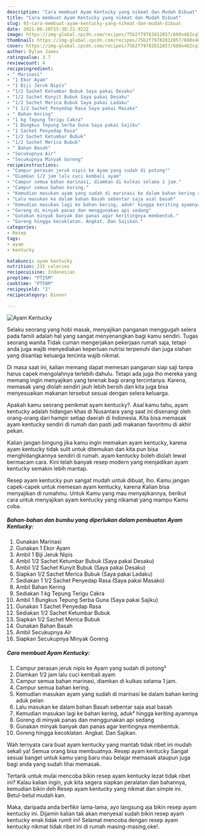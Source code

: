 ```yaml
---
description: "Cara membuat Ayam Kentucky yang nikmat dan Mudah Dibuat"
title: "Cara membuat Ayam Kentucky yang nikmat dan Mudah Dibuat"
slug: 93-cara-membuat-ayam-kentucky-yang-nikmat-dan-mudah-dibuat
date: 2021-06-10T15:38:22.922Z
image: https://img-global.cpcdn.com/recipes/75b2f79782012857/680x482cq70/ayam-kentucky-foto-resep-utama.jpg
thumbnail: https://img-global.cpcdn.com/recipes/75b2f79782012857/680x482cq70/ayam-kentucky-foto-resep-utama.jpg
cover: https://img-global.cpcdn.com/recipes/75b2f79782012857/680x482cq70/ayam-kentucky-foto-resep-utama.jpg
author: Dylan James
ratingvalue: 3.7
reviewcount: 4
recipeingredient:
- " Marinasi"
- "1 Ekor Ayam"
- "1 Biji Jeruk Nipis"
- "1/2 Sachet Ketumbar Bubuk Saya pakai Desaku"
- "1/2 Sachet Kunyit Bubuk Saya pakai Desaku"
- "1/2 Sachet Merica Bubuk Saya pakai Ladaku"
- "1 1/2 Sachet Penyedap Rasa Saya pakai Masako"
- " Bahan Kering"
- "1 kg Tepung Terigu Cakra"
- "1 Bungkus Tepung Serba Guna Saya pakai Sajiku"
- "1 Sachet Penyedap Rasa"
- "1/2 Sachet Ketumbar Bubuk"
- "1/2 Sachet Merica Bubuk"
- " Bahan Basah"
- "Secukupnya Air"
- "Secukupnya Minyak Goreng"
recipeinstructions:
- "Campur perasan jeruk nipis ke Ayam yang sudah di potong²"
- "Diamkan 1/2 jam lalu cuci kembali ayam"
- "Campur semua bahan marinasi, diamkan di kulkas selama 1 jam."
- "Campur semua bahan kering."
- "Kemudian masukan ayam yang sudah di marinasi ke dalam bahan kering aduk pelan"
- "Lalu masukan ke dalam bahan Basah sebentar saja asal basah"
- "Kemudian masukan lagi ke bahan kering, aduk² hingga keriting ayamnya"
- "Goreng di minyak panas dan menggunakan api sedang"
- "Gunakan minyak banyak dan panas agar keritingnya membentuk."
- "Goreng hingga kecoklatan. Angkat. Dan Sajikan."
categories:
- Resep
tags:
- ayam
- kentucky

katakunci: ayam kentucky 
nutrition: 215 calories
recipecuisine: Indonesian
preptime: "PT25M"
cooktime: "PT50M"
recipeyield: "2"
recipecategory: Dinner

---
```



![Ayam Kentucky](https://img-global.cpcdn.com/recipes/75b2f79782012857/680x482cq70/ayam-kentucky-foto-resep-utama.jpg)

Selaku seorang yang hobi masak, menyajikan panganan menggugah selera pada famili adalah hal yang sangat menyenangkan bagi kamu sendiri. Tugas seorang  wanita Tidak cuman mengerjakan pekerjaan rumah saja, tetapi anda juga wajib menyediakan keperluan nutrisi terpenuhi dan juga olahan yang disantap keluarga tercinta wajib nikmat.

Di masa  saat ini, kalian memang dapat memesan panganan siap saji tanpa harus capek mengolahnya terlebih dahulu. Tetapi ada juga lho mereka yang memang ingin menyajikan yang terenak bagi orang tercintanya. Karena, memasak yang diolah sendiri jauh lebih bersih dan kita juga bisa menyesuaikan makanan tersebut sesuai dengan selera keluarga. 



Apakah kamu seorang penikmat ayam kentucky?. Asal kamu tahu, ayam kentucky adalah hidangan khas di Nusantara yang saat ini disenangi oleh orang-orang dari hampir setiap daerah di Indonesia. Kita bisa memasak ayam kentucky sendiri di rumah dan pasti jadi makanan favoritmu di akhir pekan.

Kalian jangan bingung jika kamu ingin memakan ayam kentucky, karena ayam kentucky tidak sulit untuk ditemukan dan kita pun bisa menghidangkannya sendiri di rumah. ayam kentucky boleh diolah lewat bermacam cara. Kini telah banyak resep modern yang menjadikan ayam kentucky semakin lebih mantap.

Resep ayam kentucky pun sangat mudah untuk dibuat, lho. Kamu jangan capek-capek untuk memesan ayam kentucky, karena Kalian bisa menyajikan di rumahmu. Untuk Kamu yang mau menyajikannya, berikut cara untuk menyajikan ayam kentucky yang nikamat yang mampu Kamu coba.

<!--inarticleads1-->

##### Bahan-bahan dan bumbu yang diperlukan dalam pembuatan Ayam Kentucky:

1. Gunakan  Marinasi
1. Gunakan 1 Ekor Ayam
1. Ambil 1 Biji Jeruk Nipis
1. Ambil 1/2 Sachet Ketumbar Bubuk (Saya pakai Desaku)
1. Ambil 1/2 Sachet Kunyit Bubuk (Saya pakai Desaku)
1. Siapkan 1/2 Sachet Merica Bubuk (Saya pakai Ladaku)
1. Sediakan 1 1/2 Sachet Penyedap Rasa (Saya pakai Masako)
1. Ambil  Bahan Kering
1. Sediakan 1 kg Tepung Terigu Cakra
1. Ambil 1 Bungkus Tepung Serba Guna (Saya pakai Sajiku)
1. Gunakan 1 Sachet Penyedap Rasa
1. Sediakan 1/2 Sachet Ketumbar Bubuk
1. Siapkan 1/2 Sachet Merica Bubuk
1. Gunakan  Bahan Basah
1. Ambil Secukupnya Air
1. Siapkan Secukupnya Minyak Goreng




<!--inarticleads2-->

##### Cara membuat Ayam Kentucky:

1. Campur perasan jeruk nipis ke Ayam yang sudah di potong²
1. Diamkan 1/2 jam lalu cuci kembali ayam
1. Campur semua bahan marinasi, diamkan di kulkas selama 1 jam.
1. Campur semua bahan kering.
1. Kemudian masukan ayam yang sudah di marinasi ke dalam bahan kering aduk pelan
1. Lalu masukan ke dalam bahan Basah sebentar saja asal basah
1. Kemudian masukan lagi ke bahan kering, aduk² hingga keriting ayamnya
1. Goreng di minyak panas dan menggunakan api sedang
1. Gunakan minyak banyak dan panas agar keritingnya membentuk.
1. Goreng hingga kecoklatan. Angkat. Dan Sajikan.




Wah ternyata cara buat ayam kentucky yang mantab tidak ribet ini mudah sekali ya! Semua orang bisa membuatnya. Resep ayam kentucky Sangat sesuai banget untuk kamu yang baru mau belajar memasak ataupun juga bagi anda yang sudah lihai memasak.

Tertarik untuk mulai mencoba bikin resep ayam kentucky lezat tidak ribet ini? Kalau kalian ingin, yuk kita segera siapkan peralatan dan bahannya, kemudian bikin deh Resep ayam kentucky yang nikmat dan simple ini. Betul-betul mudah kan. 

Maka, daripada anda berfikir lama-lama, ayo langsung aja bikin resep ayam kentucky ini. Dijamin kalian tak akan menyesal sudah bikin resep ayam kentucky enak tidak rumit ini! Selamat mencoba dengan resep ayam kentucky nikmat tidak ribet ini di rumah masing-masing,oke!.

